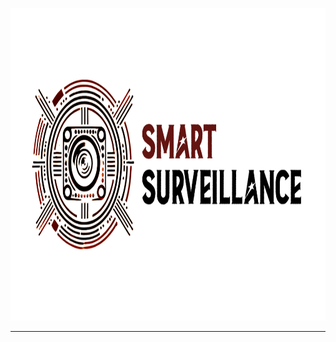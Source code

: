 <p align="center">
  <img src="imgs/full_logo_white_n_red.PNG" width="889" height="500" alt="logo">
</p>

---

